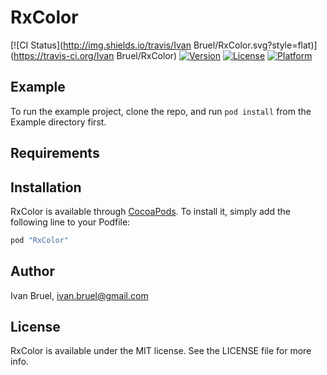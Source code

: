 # RxColor

[![CI Status](http://img.shields.io/travis/Ivan Bruel/RxColor.svg?style=flat)](https://travis-ci.org/Ivan Bruel/RxColor)
[![Version](https://img.shields.io/cocoapods/v/RxColor.svg?style=flat)](http://cocoapods.org/pods/RxColor)
[![License](https://img.shields.io/cocoapods/l/RxColor.svg?style=flat)](http://cocoapods.org/pods/RxColor)
[![Platform](https://img.shields.io/cocoapods/p/RxColor.svg?style=flat)](http://cocoapods.org/pods/RxColor)

## Example

To run the example project, clone the repo, and run `pod install` from the Example directory first.

## Requirements

## Installation

RxColor is available through [CocoaPods](http://cocoapods.org). To install
it, simply add the following line to your Podfile:

```ruby
pod "RxColor"
```

## Author

Ivan Bruel, ivan.bruel@gmail.com

## License

RxColor is available under the MIT license. See the LICENSE file for more info.
